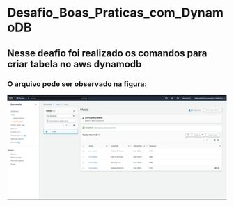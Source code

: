 # Desafio_Boas_Praticas_com_DynamoDB

## Nesse deafio foi realizado os comandos para criar tabela no aws dynamodb

### O arquivo pode ser observado na figura:

![TabelaAWSDDB](https://github.com/gillrosas/Desafio_Boas_Praticas_com_DynamoDB/blob/main/Capturar.PNG)

